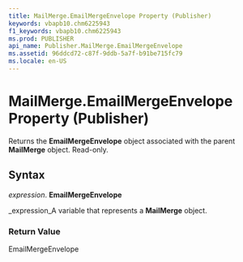 ```yaml
---
title: MailMerge.EmailMergeEnvelope Property (Publisher)
keywords: vbapb10.chm6225943
f1_keywords: vbapb10.chm6225943
ms.prod: PUBLISHER
api_name: Publisher.MailMerge.EmailMergeEnvelope
ms.assetid: 96ddcd72-c87f-9ddb-5a7f-b91be715fc79
ms.locale: en-US
---
```



# MailMerge.EmailMergeEnvelope Property (Publisher)

Returns the  **EmailMergeEnvelope** object associated with the parent **MailMerge** object. Read-only.


## Syntax

 _expression_. **EmailMergeEnvelope**

 _expression_A variable that represents a  **MailMerge** object.


### Return Value

EmailMergeEnvelope


